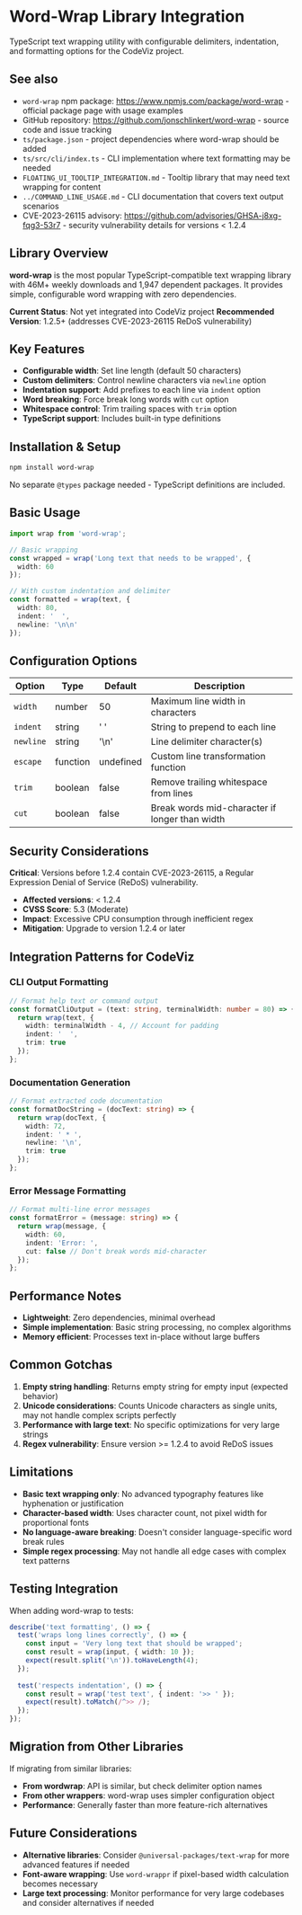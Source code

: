 # Word-Wrap Library Integration

TypeScript text wrapping utility with configurable delimiters, indentation, and formatting options for the CodeViz project.

## See also

- `word-wrap` npm package: https://www.npmjs.com/package/word-wrap - official package page with usage examples
- GitHub repository: https://github.com/jonschlinkert/word-wrap - source code and issue tracking
- `ts/package.json` - project dependencies where word-wrap should be added
- `ts/src/cli/index.ts` - CLI implementation where text formatting may be needed
- `FLOATING_UI_TOOLTIP_INTEGRATION.md` - Tooltip library that may need text wrapping for content
- `../COMMAND_LINE_USAGE.md` - CLI documentation that covers text output scenarios
- CVE-2023-26115 advisory: https://github.com/advisories/GHSA-j8xg-fqg3-53r7 - security vulnerability details for versions < 1.2.4

## Library Overview

**word-wrap** is the most popular TypeScript-compatible text wrapping library with 46M+ weekly downloads and 1,947 dependent packages. It provides simple, configurable word wrapping with zero dependencies.

**Current Status**: Not yet integrated into CodeViz project
**Recommended Version**: 1.2.5+ (addresses CVE-2023-26115 ReDoS vulnerability)

## Key Features

- **Configurable width**: Set line length (default 50 characters)
- **Custom delimiters**: Control newline characters via `newline` option
- **Indentation support**: Add prefixes to each line via `indent` option  
- **Word breaking**: Force break long words with `cut` option
- **Whitespace control**: Trim trailing spaces with `trim` option
- **TypeScript support**: Includes built-in type definitions

## Installation & Setup

```bash
npm install word-wrap
```

No separate `@types` package needed - TypeScript definitions are included.

## Basic Usage

```typescript
import wrap from 'word-wrap';

// Basic wrapping
const wrapped = wrap('Long text that needs to be wrapped', {
  width: 60
});

// With custom indentation and delimiter
const formatted = wrap(text, {
  width: 80,
  indent: '  ', 
  newline: '\n\n'
});
```

## Configuration Options

| Option | Type | Default | Description |
|--------|------|---------|-------------|
| `width` | number | 50 | Maximum line width in characters |
| `indent` | string | '  ' | String to prepend to each line |
| `newline` | string | '\n' | Line delimiter character(s) |
| `escape` | function | undefined | Custom line transformation function |
| `trim` | boolean | false | Remove trailing whitespace from lines |
| `cut` | boolean | false | Break words mid-character if longer than width |

## Security Considerations

**Critical**: Versions before 1.2.4 contain CVE-2023-26115, a Regular Expression Denial of Service (ReDoS) vulnerability.

- **Affected versions**: < 1.2.4
- **CVSS Score**: 5.3 (Moderate)  
- **Impact**: Excessive CPU consumption through inefficient regex
- **Mitigation**: Upgrade to version 1.2.4 or later

## Integration Patterns for CodeViz

### CLI Output Formatting
```typescript
// Format help text or command output
const formatCliOutput = (text: string, terminalWidth: number = 80) => {
  return wrap(text, {
    width: terminalWidth - 4, // Account for padding
    indent: '  ',
    trim: true
  });
};
```

### Documentation Generation
```typescript
// Format extracted code documentation
const formatDocString = (docText: string) => {
  return wrap(docText, {
    width: 72,
    indent: ' * ',
    newline: '\n',
    trim: true
  });
};
```

### Error Message Formatting
```typescript
// Format multi-line error messages
const formatError = (message: string) => {
  return wrap(message, {
    width: 60,
    indent: 'Error: ',
    cut: false // Don't break words mid-character
  });
};
```

## Performance Notes

- **Lightweight**: Zero dependencies, minimal overhead
- **Simple implementation**: Basic string processing, no complex algorithms
- **Memory efficient**: Processes text in-place without large buffers

## Common Gotchas

1. **Empty string handling**: Returns empty string for empty input (expected behavior)
2. **Unicode considerations**: Counts Unicode characters as single units, may not handle complex scripts perfectly
3. **Performance with large text**: No specific optimizations for very large strings
4. **Regex vulnerability**: Ensure version >= 1.2.4 to avoid ReDoS issues

## Limitations

- **Basic text wrapping only**: No advanced typography features like hyphenation or justification
- **Character-based width**: Uses character count, not pixel width for proportional fonts
- **No language-aware breaking**: Doesn't consider language-specific word break rules
- **Simple regex processing**: May not handle all edge cases with complex text patterns

## Testing Integration

When adding word-wrap to tests:

```typescript
describe('text formatting', () => {
  test('wraps long lines correctly', () => {
    const input = 'Very long text that should be wrapped';
    const result = wrap(input, { width: 10 });
    expect(result.split('\n')).toHaveLength(4);
  });
  
  test('respects indentation', () => {
    const result = wrap('test text', { indent: '>> ' });
    expect(result).toMatch(/^>> /);
  });
});
```

## Migration from Other Libraries

If migrating from similar libraries:

- **From wordwrap**: API is similar, but check delimiter option names
- **From other wrappers**: word-wrap uses simpler configuration object
- **Performance**: Generally faster than more feature-rich alternatives

## Future Considerations

- **Alternative libraries**: Consider `@universal-packages/text-wrap` for more advanced features if needed
- **Font-aware wrapping**: Use `word-wrappr` if pixel-based width calculation becomes necessary
- **Large text processing**: Monitor performance for very large codebases and consider alternatives if needed
